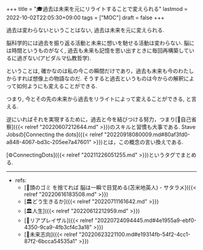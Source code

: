 +++
title = "🎓過去は未来を元にリライトすることで変えられる"
lastmod = 2022-10-02T22:05:30+09:00
tags = ["MOC"]
draft = false
+++

過去は変わらないということはない, 過去は未来を元に変えられる.

脳科学的には過去を振り返る活動と未来に想いを馳せる活動は変わらない. 脳には時間というものがなく, 過去も未来も記憶を思い出すときに毎回再構築しているに過ぎない(アビダルマ仏教哲学).

ということは, 確かなのは私の今この瞬間だけであり，過去も未来も今のわたしからすれば想像上の物語なのだ. そうすると過去というものは今からの解釈によって如何ようにも変えることができる.

つまり, 今とその先の未来から過去をリライトによって変えることができる, と言える.

逆にいればそれを実現するために，過去と今を結びつける努力，つまり[📝自己省察]({{< relref "20220607212644.md" >}})のスキルと習慣も大事である. Stave Jobsの[Connecting the dots]({{< relref "20220918080009.md#80af3fd0-a848-4067-bd3c-205ee7a47601" >}})とは，この概念の言い換えである.

[⚙ConnectingDots]({{< relref "20211226051255.md" >}})というタグでまとめる.

---

-   refs:
    -   [🎥頭のゴミ を捨てれば 脳は一瞬で目覚める(苫米地英人) - サタラメ]({{< relref "20220616183508.md" >}})
    -   [🏛どう生きるか]({{< relref "20220711161642.md" >}})
    -   [🏛人生]({{< relref "20220612212959.md" >}})
    -   [📝リアプレイザル]({{< relref "20220724094445.md#4e1955a9-ebf0-4350-9ca9-4fb3cf4c3a18" >}})
    -   [🔖未来志向]({{< relref "20220623221100.md#e19314fb-54f2-4cc1-87f2-6bcca54535a1" >}})

